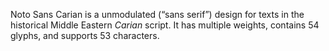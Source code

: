 Noto Sans Carian is a unmodulated (“sans serif”) design for texts in the historical Middle Eastern _Carian_ script. It has multiple weights, contains 54 glyphs, and supports 53 characters.